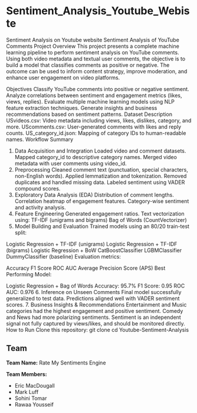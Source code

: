 # Sentiment_Analysis_Youtube_Webiste
Sentiment Analysis on Youtube website
Sentiment Analysis of YouTube Comments
Project Overview
This project presents a complete machine learning pipeline to perform sentiment analysis on YouTube comments. Using both video metadata and textual user comments, the objective is to build a model that classifies comments as positive or negative. The outcome can be used to inform content strategy, improve moderation, and enhance user engagement on video platforms.

Objectives
Classify YouTube comments into positive or negative sentiment.
Analyze correlations between sentiment and engagement metrics (likes, views, replies).
Evaluate multiple machine learning models using NLP feature extraction techniques.
Generate insights and business recommendations based on sentiment patterns.
Dataset Description
USvideos.csv: Video metadata including views, likes, dislikes, category, and more.
UScomments.csv: User-generated comments with likes and reply counts.
US_category_id.json: Mapping of category IDs to human-readable names.
Workflow Summary
1. Data Acquisition and Integration
Loaded video and comment datasets.
Mapped category_id to descriptive category names.
Merged video metadata with user comments using video_id.
2. Preprocessing
Cleaned comment text (punctuation, special characters, non-English words).
Applied lemmatization and tokenization.
Removed duplicates and handled missing data.
Labeled sentiment using VADER compound scores.
3. Exploratory Data Analysis (EDA)
Distribution of comment lengths.
Correlation heatmap of engagement features.
Category-wise sentiment and activity analysis.
4. Feature Engineering
Generated engagement ratios.
Text vectorization using:
TF-IDF (unigrams and bigrams)
Bag of Words (CountVectorizer)
5. Model Building and Evaluation
Trained models using an 80/20 train-test split:

Logistic Regression + TF-IDF (unigrams)
Logistic Regression + TF-IDF (bigrams)
Logistic Regression + BoW
CatBoostClassifier
LGBMClassifier
DummyClassifier (baseline)
Evaluation metrics:

Accuracy
F1 Score
ROC AUC
Average Precision Score (APS)
Best Performing Model:

Logistic Regression + Bag of Words
Accuracy: 95.7%
F1 Score: 0.95
ROC AUC: 0.976
6. Inference on Unseen Comments
Final model successfully generalized to test data.
Predictions aligned well with VADER sentiment scores.
7. Business Insights & Recommendations
Entertainment and Music categories had the highest engagement and positive sentiment.
Comedy and News had more polarizing sentiments.
Sentiment is an independent signal not fully captured by views/likes, and should be monitored directly.
How to Run
Clone this repository:
git clone 
cd Youtube-Sentiment-Analysis

## Team
**Team Name:** Rate My Sentiments Engine

**Team Members:**
- Eric MacDougall
- Mark Luff
- Sohini Tomar
- Rawaa Yousseif 


